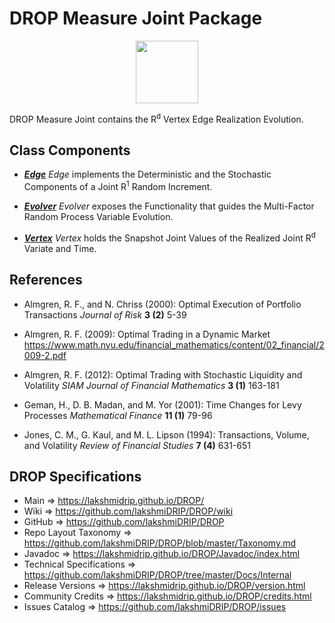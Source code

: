 # DROP Measure Joint Package

<p align="center"><img src="https://github.com/lakshmiDRIP/DROP/blob/master/DRIP_Logo.gif?raw=true" width="100"></p>

DROP Measure Joint contains the R<sup>d</sup> Vertex Edge Realization Evolution.


## Class Components

 * [***Edge***](https://github.com/lakshmiDRIP/DROP/tree/master/src/main/java/org/drip/measure/joint/Edge.java)
 <i>Edge</i> implements the Deterministic and the Stochastic Components of a Joint R<sup>1</sup> Random
 Increment.

 * [***Evolver***](https://github.com/lakshmiDRIP/DROP/tree/master/src/main/java/org/drip/measure/joint/Evolver.java)
 <i>Evolver</i> exposes the Functionality that guides the Multi-Factor Random Process Variable Evolution.

 * [***Vertex***](https://github.com/lakshmiDRIP/DROP/tree/master/src/main/java/org/drip/measure/joint/Vertex.java)
 <i>Vertex</i> holds the Snapshot Joint Values of the Realized Joint R<sup>d</sup> Variate and Time.


## References

 * Almgren, R. F., and N. Chriss (2000): Optimal Execution of Portfolio Transactions <i>Journal of Risk</i>
 <b>3 (2)</b> 5-39

 * Almgren, R. F. (2009): Optimal Trading in a Dynamic Market
 https://www.math.nyu.edu/financial_mathematics/content/02_financial/2009-2.pdf

 * Almgren, R. F. (2012): Optimal Trading with Stochastic Liquidity and Volatility <i>SIAM Journal of
 Financial Mathematics</i> <b>3 (1)</b> 163-181

 * Geman, H., D. B. Madan, and M. Yor (2001): Time Changes for Levy Processes <i>Mathematical Finance</i>
 <b>11 (1)</b> 79-96

 * Jones, C. M., G. Kaul, and M. L. Lipson (1994): Transactions, Volume, and Volatility <i>Review of
 Financial Studies</i> <b>7 (4)</b> 631-651


## DROP Specifications

 * Main                     => https://lakshmidrip.github.io/DROP/
 * Wiki                     => https://github.com/lakshmiDRIP/DROP/wiki
 * GitHub                   => https://github.com/lakshmiDRIP/DROP
 * Repo Layout Taxonomy     => https://github.com/lakshmiDRIP/DROP/blob/master/Taxonomy.md
 * Javadoc                  => https://lakshmidrip.github.io/DROP/Javadoc/index.html
 * Technical Specifications => https://github.com/lakshmiDRIP/DROP/tree/master/Docs/Internal
 * Release Versions         => https://lakshmidrip.github.io/DROP/version.html
 * Community Credits        => https://lakshmidrip.github.io/DROP/credits.html
 * Issues Catalog           => https://github.com/lakshmiDRIP/DROP/issues
